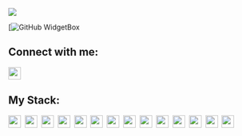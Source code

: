 ![](https://komarev.com/ghpvc/?username=johnbeelow)

[![GitHub WidgetBox](https://github-widgetbox.vercel.app/api/profile?username=johnbeelow&data=followers,repositories,stars,commits&theme=darkmode)


## Connect with me:
<p align="left">
<a href="https://t.me/johnbeelow" target="blank"><img align="center" src="https://brandeps.com/logo-download/T/Telegram-logo-vector-01.svg" width="25" height="25"/></a>
</p>

## My Stack:
<img src="https://cdn.jsdelivr.net/gh/devicons/devicon/icons/javascript/javascript-original.svg" width="25" height="25"/>&nbsp;
<img src="https://cdn.jsdelivr.net/gh/devicons/devicon/icons/typescript/typescript-original.svg" idth="25" height="25"/>&nbsp;
<img src="https://cdn.jsdelivr.net/gh/devicons/devicon/icons/vuejs/vuejs-original.svg" width="25" height="25"/>&nbsp;
<img src="https://vitejs.dev/logo.svg" width="25" height="25"/>&nbsp;
<img src="https://cdn.jsdelivr.net/gh/devicons/devicon/icons/react/react-original-wordmark.svg" width="25" height="25"/>&nbsp;
<img src="https://cdn.jsdelivr.net/gh/devicons/devicon/icons/redux/redux-original.svg" width="25" height="25"/>&nbsp;
<img src="https://brandeps.com/icon-download/W/Webpack-icon-vector-02.svg" width="25" height="25"/>&nbsp;
<img src="https://media.zeemly.com/zeemly/product/material-ui.png" width="25" height="25"/>&nbsp;
<img src="https://cdn.jsdelivr.net/gh/devicons/devicon/icons/npm/npm-original-wordmark.svg" width="25" height="25"/>&nbsp;
<img src="https://cdn.jsdelivr.net/gh/devicons/devicon/icons/html5/html5-original-wordmark.svg" width="25" height="25"/>&nbsp;
<img src="https://cdn.jsdelivr.net/gh/devicons/devicon/icons/css3/css3-original-wordmark.svg" width="25" height="25"/>&nbsp;
<img src="https://cdn.jsdelivr.net/gh/devicons/devicon/icons/figma/figma-original.svg" width="25" height="25"/>&nbsp;
<img src="https://brandeps.com/icon-download/E/Eslint-icon-vector-02.svg" width="25" height="25"/>&nbsp;
<img src="https://brandeps.com/icon-download/P/Prettier-icon-vector-02.svg" width="25" height="25"/>&nbsp;
